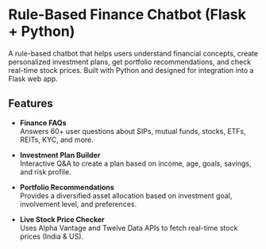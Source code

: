 # Rule-Based Finance Chatbot (Flask + Python)

A rule-based chatbot that helps users understand financial concepts, create personalized investment plans, get portfolio recommendations, and check real-time stock prices. Built with Python and designed for integration into a Flask web app.

## Features
- **Finance FAQs**  
  Answers 60+ user questions about SIPs, mutual funds, stocks, ETFs, REITs, KYC, and more.

- **Investment Plan Builder**  
  Interactive Q&A to create a plan based on income, age, goals, savings, and risk profile.

- **Portfolio Recommendations**  
  Provides a diversified asset allocation based on investment goal, involvement level, and preferences.

- **Live Stock Price Checker**  
  Uses Alpha Vantage and Twelve Data APIs to fetch real-time stock prices (India & US).

